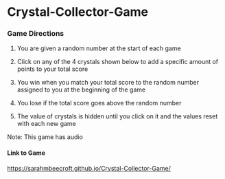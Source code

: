 # Crystal-Collector-Game

### Game Directions

1. You are given a random number at the start of each game

2. Click on any of the 4 crystals shown below to add a specific amount of points to your total score

3. You win when you match your total score to the random number assigned to you at the beginning of the game

4. You lose if the total score goes above the random number

5. The value of crystals is hidden until you click on it and the values reset with each new game

Note: This game has audio

#### Link to Game
https://sarahmbeecroft.github.io/Crystal-Collector-Game/